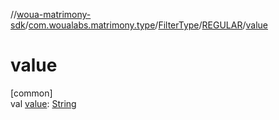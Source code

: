 //[woua-matrimony-sdk](../../../../index.md)/[com.woualabs.matrimony.type](../../index.md)/[FilterType](../index.md)/[REGULAR](index.md)/[value](value.md)

# value

[common]\
val [value](value.md): [String](https://kotlinlang.org/api/latest/jvm/stdlib/kotlin/-string/index.html)
